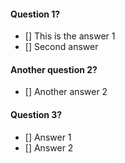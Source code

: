 #### Question 1?
- [] This is the answer 1
- [] Second answer

#### Another question 2?
- [] Another answer 2

#### Question 3?
- [] Answer 1
- [] Answer 2
